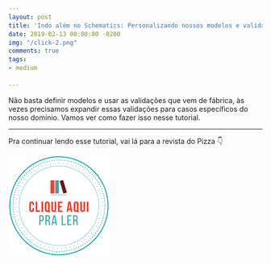 ```yaml
---
layout: post
title: 'Indo além no Schematics: Personalizando nossos modelos e validações'
date: 2019-02-13 00:00:00 -0200
img: "/click-2.png"
comments: true
tags:
- medium

---
```

Não basta definir modelos e usar as validações que vem de fábrica, às vezes precisamos expandir essas validações para casos específicos do nosso domínio. Vamos ver como fazer isso nesse tutorial.

***

Pra continuar lendo esse tutorial, vai lá para a revista do Pizza 👇

[![clique aqui para ler](/images/clique-aqui-para-ler.png)](https://medium.com/pizzadedados/indo-alem-no-schematics-personalizando-nossos-modelos-e-validacoes-a59314320290)